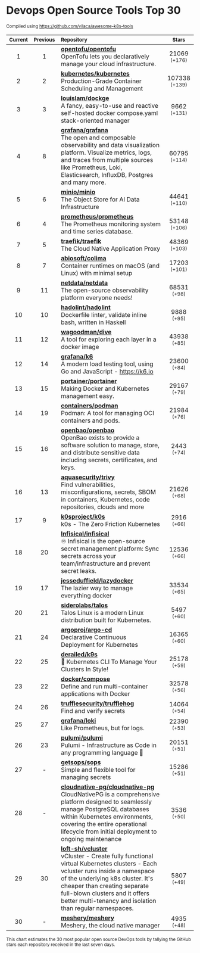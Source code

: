 # Devops Open Source Tools Top 30
<sup>Compiled using https://github.com/vilaca/awesome-k8s-tools</sup>
<div align="center">

|<sub>Current</sub>|<sub>Previous</sub>|<sub>Repository</sub>|<sub>Stars</sub>|
|:---:|:---:|:---|:---:|
|1|1|[**opentofu/opentofu**](https://github.com/opentofu/opentofu)<br/>OpenTofu lets you declaratively manage your cloud infrastructure.|21069 <sup>(+176)</sup>|
|2|2|[**kubernetes/kubernetes**](https://github.com/kubernetes/kubernetes)<br/>Production-Grade Container Scheduling and Management|107338 <sup>(+139)</sup>|
|3|3|[**louislam/dockge**](https://github.com/louislam/dockge)<br/>A fancy, easy-to-use and reactive self-hosted docker compose.yaml stack-oriented manager|9662 <sup>(+131)</sup>|
|4|8|[**grafana/grafana**](https://github.com/grafana/grafana)<br/>The open and composable observability and data visualization platform. Visualize metrics, logs, and traces from multiple sources like Prometheus, Loki, Elasticsearch, InfluxDB, Postgres and many more. |60795 <sup>(+114)</sup>|
|5|6|[**minio/minio**](https://github.com/minio/minio)<br/>The Object Store for AI Data Infrastructure|44641 <sup>(+110)</sup>|
|6|4|[**prometheus/prometheus**](https://github.com/prometheus/prometheus)<br/>The Prometheus monitoring system and time series database.|53148 <sup>(+106)</sup>|
|7|5|[**traefik/traefik**](https://github.com/traefik/traefik)<br/>The Cloud Native Application Proxy|48369 <sup>(+103)</sup>|
|8|7|[**abiosoft/colima**](https://github.com/abiosoft/colima)<br/>Container runtimes on macOS (and Linux) with minimal setup|17203 <sup>(+101)</sup>|
|9|11|[**netdata/netdata**](https://github.com/netdata/netdata)<br/>The open-source observability platform everyone needs!|68531 <sup>(+98)</sup>|
|10|10|[**hadolint/hadolint**](https://github.com/hadolint/hadolint)<br/>Dockerfile linter, validate inline bash, written in Haskell|9888 <sup>(+95)</sup>|
|11|12|[**wagoodman/dive**](https://github.com/wagoodman/dive)<br/>A tool for exploring each layer in a docker image|43938 <sup>(+85)</sup>|
|12|14|[**grafana/k6**](https://github.com/grafana/k6)<br/>A modern load testing tool, using Go and JavaScript - https://k6.io|23600 <sup>(+84)</sup>|
|13|15|[**portainer/portainer**](https://github.com/portainer/portainer)<br/>Making Docker and Kubernetes management easy.|29167 <sup>(+79)</sup>|
|14|19|[**containers/podman**](https://github.com/containers/podman)<br/>Podman: A tool for managing OCI containers and pods.|21984 <sup>(+76)</sup>|
|15|16|[**openbao/openbao**](https://github.com/openbao/openbao)<br/>OpenBao exists to provide a software solution to manage, store, and distribute sensitive data including secrets, certificates, and keys.|2443 <sup>(+74)</sup>|
|16|13|[**aquasecurity/trivy**](https://github.com/aquasecurity/trivy)<br/>Find vulnerabilities, misconfigurations, secrets, SBOM in containers, Kubernetes, code repositories, clouds and more|21626 <sup>(+68)</sup>|
|17|9|[**k0sproject/k0s**](https://github.com/k0sproject/k0s)<br/>k0s - The Zero Friction Kubernetes|2916 <sup>(+66)</sup>|
|18|20|[**Infisical/infisical**](https://github.com/Infisical/infisical)<br/>♾ Infisical is the open-source secret management platform: Sync secrets across your team/infrastructure and prevent secret leaks.|12536 <sup>(+66)</sup>|
|19|17|[**jesseduffield/lazydocker**](https://github.com/jesseduffield/lazydocker)<br/>The lazier way to manage everything docker|33534 <sup>(+65)</sup>|
|20|21|[**siderolabs/talos**](https://github.com/siderolabs/talos)<br/>Talos Linux is a modern Linux distribution built for Kubernetes.|5497 <sup>(+60)</sup>|
|21|24|[**argoproj/argo-cd**](https://github.com/argoproj/argo-cd)<br/>Declarative Continuous Deployment for Kubernetes|16365 <sup>(+60)</sup>|
|22|25|[**derailed/k9s**](https://github.com/derailed/k9s)<br/>🐶 Kubernetes CLI To Manage Your Clusters In Style!|25178 <sup>(+59)</sup>|
|23|22|[**docker/compose**](https://github.com/docker/compose)<br/>Define and run multi-container applications with Docker|32578 <sup>(+56)</sup>|
|24|26|[**trufflesecurity/trufflehog**](https://github.com/trufflesecurity/trufflehog)<br/>Find and verify secrets|14064 <sup>(+54)</sup>|
|25|27|[**grafana/loki**](https://github.com/grafana/loki)<br/>Like Prometheus, but for logs.|22390 <sup>(+53)</sup>|
|26|23|[**pulumi/pulumi**](https://github.com/pulumi/pulumi)<br/>Pulumi - Infrastructure as Code in any programming language 🚀|20151 <sup>(+51)</sup>|
|27|-|[**getsops/sops**](https://github.com/getsops/sops)<br/>Simple and flexible tool for managing secrets|15286 <sup>(+51)</sup>|
|28|-|[**cloudnative-pg/cloudnative-pg**](https://github.com/cloudnative-pg/cloudnative-pg)<br/>CloudNativePG is a comprehensive platform designed to seamlessly manage PostgreSQL databases within Kubernetes environments, covering the entire operational lifecycle from initial deployment to ongoing maintenance|3536 <sup>(+50)</sup>|
|29|30|[**loft-sh/vcluster**](https://github.com/loft-sh/vcluster)<br/>vCluster - Create fully functional virtual Kubernetes clusters - Each vcluster runs inside a namespace of the underlying k8s cluster. It's cheaper than creating separate full-blown clusters and it offers better multi-tenancy and isolation than regular namespaces.|5807 <sup>(+49)</sup>|
|30|-|[**meshery/meshery**](https://github.com/meshery/meshery)<br/>Meshery, the cloud native manager|4935 <sup>(+48)</sup>|


</div>

<sub>This chart estimates the 30 most popular open source DevOps tools by tallying the GitHub stars each repository received in the last seven days.</sub>
